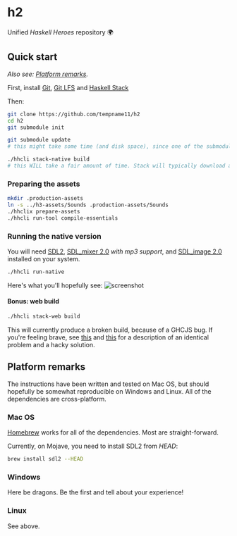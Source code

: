 # h2
Unified *Haskell Heroes* repository 🌍

## Quick start
*Also see: [Platform remarks](#platform-remarks).*

First, install [Git](https://git-scm.com/), [Git LFS](https://git-lfs.github.com/) and [Haskell Stack](https://docs.haskellstack.org/en/stable/README/)

Then:
```sh
git clone https://github.com/tempname11/h2
cd h2
git submodule init

git submodule update
# this might take some time (and disk space), since one of the submodules is a binary asset LFS repository.

./hhcli stack-native build
# this WILL take a fair amount of time. Stack will typically download and install GHC and all the dependencies at this point.
```

### Preparing the assets
```sh
mkdir .production-assets
ln -s ../h3-assets/Sounds .production-assets/Sounds
./hhclix prepare-assets
./hhcli run-tool compile-essentials
```

### Running the native version
You will need [SDL2](https://www.libsdl.org/), [SDL_mixer 2.0](https://www.libsdl.org/projects/SDL_mixer/) *with mp3 support*, and [SDL_image 2.0](https://www.libsdl.org/projects/SDL_image/) installed on your system.

```sh
./hhcli run-native
```
Here's what you'll hopefully see:
![screenshot](https://i.imgur.com/JNxfE5Z.jpg)

#### Bonus: web build
```sh
./hhcli stack-web build
```

This will currently produce a broken build, because of a GHCJS bug. If you're feeling brave, see [this](https://github.com/ziocroc/Ombra/blob/master/ghcjs-rts-bug.patch) and [this](https://github.com/ziocroc/Ombra/wiki/Installation) for a description of an identical problem and a hacky solution.

## Platform remarks
The instructions have been written and tested on Mac OS, but should hopefully be somewhat reproducible on Windows and Linux. All of the dependencies are cross-platform.

### Mac OS
[Homebrew](https://brew.sh/) works for all of the dependencies. Most are straight-forward.

Currently, on Mojave, you need to install SDL2 from *HEAD*:
```sh
brew install sdl2 --HEAD
```

### Windows
Here be dragons. Be the first and tell about your experience!

### Linux
See above.
